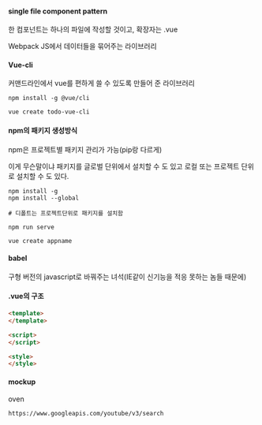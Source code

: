 #### single file component pattern

한 컴포넌트는 하나의 파일에 작성할 것이고, 확장자는 .vue



Webpack JS에서 데이터들을 묶어주는 라이브러리



#### Vue-cli 

커맨드라인에서 vue를 편하게 쓸 수 있도록 만들어 준 라이브러리



```shell
npm install -g @vue/cli
```



```shell
vue create todo-vue-cli
```





#### npm의 패키지 생성방식

npm은 프로젝트별 패키지 관리가 가능(pip랑 다르게)

이게 무슨말이냐 패키지를 글로벌 단위에서 설치할 수 도 있고 로컬 또는 프로젝트 단위로 설치할 수 도 있다.

```shell
npm install -g
npm install --global

# 디폴트는 프로젝트단위로 패키지를 설치함
```



```shell
npm run serve
```

```shell
vue create appname
```



#### babel

구형 버전의 javascript로 바꿔주는 녀석(IE같이 신기능을 적응 못하는 놈들 때문에)



#### .vue의 구조

```html
<template>
</template>

<script>
</script>

<style>
</style>
```





#### mockup

oven





```
https://www.googleapis.com/youtube/v3/search
```